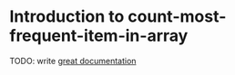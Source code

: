# Introduction to count-most-frequent-item-in-array

TODO: write [great documentation](http://jacobian.org/writing/what-to-write/)
